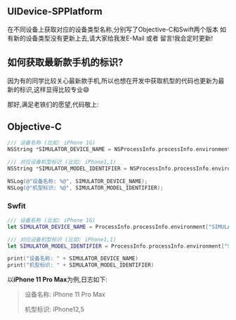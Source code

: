 ## UIDevice-SPPlatform

在不同设备上获取对应的设备类型名称,分别写了Objective-C和Swift两个版本
如有新的设备类型没有更新上去,请大家给我发E-Mail 或者 留言!我会定时更新!



## 如何获取最新款手机的标识?

因为有的同学比较关心最新款手机,所以也想在开发中获取机型的代码也更新为最新的标识,这样显得比较专业😄

那好,满足老铁们的愿望,代码敬上:



## Objective-C

```objective-c
/// 设备名称 (比如: iPhone 1G)
NSString *SIMULATOR_DEVICE_NAME = NSProcessInfo.processInfo.environment[@"SIMULATOR_DEVICE_NAME"];

/// 对应设备机型标识 (比如: iPhone1,1)
NSString *SIMULATOR_MODEL_IDENTIFIER = NSProcessInfo.processInfo.environment[@"SIMULATOR_MODEL_IDENTIFIER"];

NSLog(@"设备名称: %@", SIMULATOR_DEVICE_NAME);
NSLog(@"机型标识: %@", SIMULATOR_MODEL_IDENTIFIER);
```



### Swfit

```swift
/// 设备名称 (比如: iPhone 1G)
let SIMULATOR_DEVICE_NAME = ProcessInfo.processInfo.environment["SIMULATOR_DEVICE_NAME"]!

/// 对应设备机型标识 (比如: iPhone1,1)
let SIMULATOR_MODEL_IDENTIFIER = ProcessInfo.processInfo.environment["SIMULATOR_MODEL_IDENTIFIER"]!

print("设备名称: " + SIMULATOR_DEVICE_NAME)
print("机型标识: " + SIMULATOR_MODEL_IDENTIFIER)
```



以**iPhone 11 Pro Max**为例,日志如下:

> 设备名称: iPhone 11 Pro Max
>
> 机型标识: iPhone12,5

